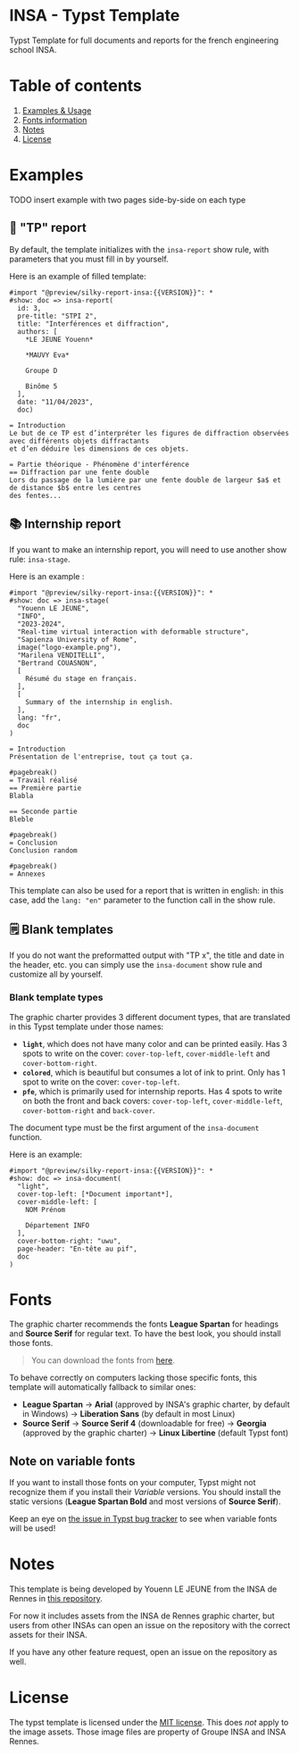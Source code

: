 # INSA - Typst Template
Typst Template for full documents and reports for the french engineering school INSA.

# Table of contents
1. [Examples & Usage](#examples)
2. [Fonts information](#fonts)
3. [Notes](#notes)
4. [License](#license)

# Examples
TODO insert example with two pages side-by-side on each type
## 🧪 "TP" report

By default, the template initializes with the `insa-report` show rule, with parameters that you must fill in by yourself.

Here is an example of filled template:
```typst
#import "@preview/silky-report-insa:{{VERSION}}": *
#show: doc => insa-report(
  id: 3,
  pre-title: "STPI 2",
  title: "Interférences et diffraction",
  authors: [
    *LE JEUNE Youenn*

    *MAUVY Eva*
    
    Groupe D

    Binôme 5
  ],
  date: "11/04/2023",
  doc)

= Introduction
Le but de ce TP est d’interpréter les figures de diffraction observées avec différents objets diffractants
et d’en déduire les dimensions de ces objets.

= Partie théorique - Phénomène d'interférence
== Diffraction par une fente double
Lors du passage de la lumière par une fente double de largeur $a$ et de distance $b$ entre les centres
des fentes...
```

## 📚 Internship report
If you want to make an internship report, you will need to use another show rule: `insa-stage`.

Here is an example :
```typst
#import "@preview/silky-report-insa:{{VERSION}}": *
#show: doc => insa-stage(
  "Youenn LE JEUNE",
  "INFO",
  "2023-2024",
  "Real-time virtual interaction with deformable structure",
  "Sapienza University of Rome",
  image("logo-example.png"),
  "Marilena VENDITELLI",
  "Bertrand COUASNON",
  [
    Résumé du stage en français.
  ],
  [
    Summary of the internship in english.
  ],
  lang: "fr",
  doc
)

= Introduction
Présentation de l'entreprise, tout ça tout ça.

#pagebreak()
= Travail réalisé
== Première partie
Blabla

== Seconde partie
Bleble

#pagebreak()
= Conclusion
Conclusion random

#pagebreak()
= Annexes
```

This template can also be used for a report that is written in english: in this case, add the `lang: "en"` parameter to the function call in the show rule.

## 🗒️ Blank templates
If you do not want the preformatted output with "TP x", the title and date in the header, etc. you can simply use the `insa-document` show rule and customize all by yourself.

### Blank template types
The graphic charter provides 3 different document types, that are translated in this Typst template under those names:
- **`light`**, which does not have many color and can be printed easily. Has 3 spots to write on the cover: `cover-top-left`, `cover-middle-left` and `cover-bottom-right`.
- **`colored`**, which is beautiful but consumes a lot of ink to print. Only has 1 spot to write on the cover: `cover-top-left`.
- **`pfe`**, which is primarily used for internship reports. Has 4 spots to write on both the front and back covers: `cover-top-left`, `cover-middle-left`, `cover-bottom-right` and `back-cover`.

The document type must be the first argument of the `insa-document` function.

Here is an example:
```typst
#import "@preview/silky-report-insa:{{VERSION}}": *
#show: doc => insa-document(
  "light",
  cover-top-left: [*Document important*],
  cover-middle-left: [
    NOM Prénom

    Département INFO
  ],
  cover-bottom-right: "uwu",
  page-header: "En-tête au pif",
  doc
)
```

# Fonts
The graphic charter recommends the fonts **League Spartan** for headings and **Source Serif** for regular text. To have the best look, you should install those fonts.

> You can download the fonts from [here](https://github.com/SkytAsul/INSA-Typst-Template/tree/main/fonts).

To behave correctly on computers lacking those specific fonts, this template will automatically fallback to similar ones:
- **League Spartan** -> **Arial** (approved by INSA's graphic charter, by default in Windows) -> **Liberation Sans** (by default in most Linux)
- **Source Serif** -> **Source Serif 4** (downloadable for free) -> **Georgia** (approved by the graphic charter) -> **Linux Libertine** (default Typst font)

## Note on variable fonts
If you want to install those fonts on your computer, Typst might not recognize them if you install their _Variable_ versions. You should install the static versions (**League Spartan Bold** and most versions of **Source Serif**).

Keep an eye on [the issue in Typst bug tracker](https://github.com/typst/typst/issues/185) to see when variable fonts will be used!

# Notes
This template is being developed by Youenn LE JEUNE from the INSA de Rennes in [this repository](https://github.com/SkytAsul/INSA-Typst-Template).

For now it includes assets from the INSA de Rennes graphic charter, but users from other INSAs can open an issue on the repository with the correct assets for their INSA.

If you have any other feature request, open an issue on the repository as well.

# License
The typst template is licensed under the [MIT license](https://github.com/SkytAsul/INSA-Typst-Template/blob/main/LICENSE). This does *not* apply to the image assets. Those image files are property of Groupe INSA and INSA Rennes.